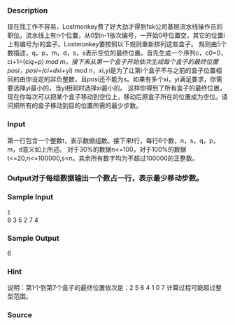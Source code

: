 
### Description
现在找工作不容易，Lostmonkey费了好大劲才得到fsk公司基层流水线操作员的职位。流水线上有n个位置，从0到n-1依次编号，一开始0号位置空，其它的位置i上有编号为i的盒子。Lostmonkey要按照以下规则重新排列这些盒子。
规则由5个数描述，q，p，m，d，s，s表示空位的最终位置。首先生成一个序列c，c0=0，ci+1=(ci*q+p) mod m。接下来从第一个盒子开始依次生成每个盒子的最终位置posi，posi=(ci+d*xi+yi) mod n，xi,yi是为了让第i个盒子不与之前的盒子位置相同的由你设定的非负整数，且posi还不能为s。如果有多个xi，yi满足要求，你需要选择yi最小的，当yi相同时选择xi最小的。
这样你得到了所有盒子的最终位置，现在你每次可以把某个盒子移动到空位上，移动后原盒子所在的位置成为空位。请问把所有的盒子移动到目的位置所需的最少步数。

### Input
第一行包含一个整数t，表示数据组数。接下来t行，每行6个数，n，s，q，p，m，d意义如上所述。
对于30%的数据n<=100，对于100%的数据t<=20,n<=100000,s<n。其余所有数字均为不超过100000的正整数。 
### Output对于每组数据输出一个数占一行，表示最少移动步数。

### Sample Input
1                              
8 3 5 2 7 4


### Sample Output
6
### Hint
说明：第1个到第7个盒子的最终位置依次是：2 5 6 4 1 0 7
		  计算过程可能超过整型范围。

### Source
